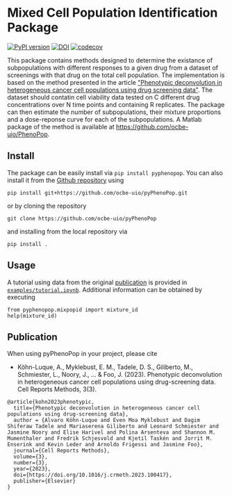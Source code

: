 Mixed Cell Population Identification Package
=======================
[![PyPI version](https://badge.fury.io/py/pyphenopop.svg)](https://badge.fury.io/py/pyphenopop)
[![DOI](https://zenodo.org/badge/DOI/10.5281/zenodo.7323577.svg)](https://doi.org/10.5281/zenodo.7323577)
[![codecov](https://codecov.io/gh/ocbe-uio/pyPhenoPop/graph/badge.svg?token=fihRjmYkMy)](https://codecov.io/gh/ocbe-uio/pyPhenoPop)


This package contains methods designed to determine the existance of
subpopulations with different responses to a given drug from a dataset of
screenings with that drug on the total cell population. The implementation is
based on the method presented in the article
["Phenotypic deconvolution in heterogeneous cancer cell populations using drug screening data"](https://doi.org/10.1016/j.crmeth.2023.100417).
The dataset should contatin cell viability data tested on C different drug concentrations over
N time points and containing R replicates. The package can then estimate the
number of subpopulations, their mixture proportions and a dose-reponse curve
for each of the subpopulations. A Matlab package of the method is available at https://github.com/ocbe-uio/PhenoPop.

## Install
The package can be easily install via `pip install pyphenopop`. You can also install it from the [Github repository](https://github.com/ocbe-uio/pyPhenoPop) using

`pip install git+https://github.com/ocbe-uio/pyPhenoPop.git`

or by cloning the repository

`git clone https://github.com/ocbe-uio/pyPhenoPop`

and installing from the local repository via

`pip install .`

## Usage

A tutorial using data from the original [publication](https://doi.org/10.1016/j.crmeth.2023.100417) is provided in [`examples/tutorial.ipynb`](https://github.com/ocbe-uio/pyPhenoPop/blob/main/examples/tutorial.ipynb). Additional information can be obtained by executing

```
from pyphenopop.mixpopid import mixture_id
help(mixture_id)
```

## Publication

When using pyPhenoPop in your project, please cite
* Köhn-Luque, A., Myklebust, E. M., Tadele, D. S., Giliberto, M., Schmiester, L., Noory, J., ... & Foo, J. (2023). Phenotypic deconvolution in heterogeneous cancer cell populations using drug-screening data. Cell Reports Methods, 3(3).
```
@article{kohn2023phenotypic,
  title={Phenotypic deconvolution in heterogeneous cancer cell populations using drug-screening data},
  author = {Alvaro Köhn-Luque and Even Moa Myklebust and Dagim Shiferaw Tadele and Mariaserena Giliberto and Leonard Schmiester and Jasmine Noory and Elise Harivel and Polina Arsenteva and Shannon M. Mumenthaler and Fredrik Schjesvold and Kjetil Taskén and Jorrit M. Enserink and Kevin Leder and Arnoldo Frigessi and Jasmine Foo},
  journal={Cell Reports Methods},
  volume={3},
  number={3},
  year={2023},
  doi={https://doi.org/10.1016/j.crmeth.2023.100417},
  publisher={Elsevier}
}

```
